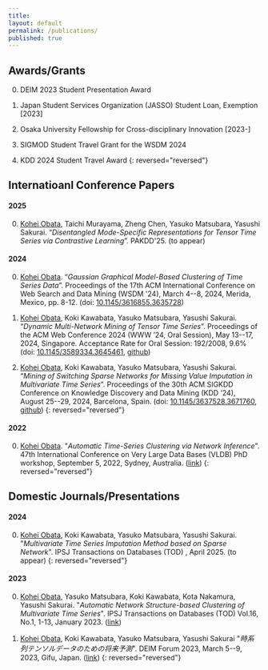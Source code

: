 ```yaml
---
title:
layout: default
permalink: /publications/
published: true
---
```


## Awards/Grants
0. DEIM 2023 Student Presentation Award

1. Japan Student Services Organization (JASSO) Student Loan, Exemption [2023]

2. Osaka University Fellowship for Cross-disciplinary Innovation [2023-]

3. SIGMOD Student Travel Grant for the WSDM 2024

4. KDD 2024 Student Travel Award
{: reversed="reversed"}

## Internatioanl Conference Papers

#### 2025
0. <u>Kohei Obata</u>, Taichi Murayama, Zheng Chen, Yasuko Matsubara, Yasushi Sakurai. “*Disentangled Mode-Specific
Representations for Tensor Time Series via Contrastive Learning*”. PAKDD'25. (to appear)


#### 2024

0. <u>Kohei Obata</u>. “*Gaussian Graphical Model-Based Clustering of Time Series Data*”. Proceedings of the 17th ACM International Conference on Web Search and Data Mining (WSDM '24), March 4--8, 2024, Merida, Mexico, pp. 8-12. (doi: [10.1145/3616855.3635728](https://doi.org/10.1145/3616855.3635728))

1. <u>Kohei Obata</u>, Koki Kawabata, Yasuko Matsubara, Yasushi Sakurai. “*Dynamic Multi-Network Mining of Tensor Time Series*”. Proceedings of the ACM Web Conference 2024 (WWW ’24, Oral Session), May 13--17, 2024, Singapore. Acceptance Rate for Oral Session: 192/2008, 9.6% (doi: [10.1145/3589334.3645461](https://doi.org/10.1145/3589334.3645461), [github](https://github.com/KoheiObata/DMM))

2. <u>Kohei Obata</u>, Koki Kawabata, Yasuko Matsubara, Yasushi Sakurai. “*Mining of Switching Sparse Networks for Missing Value Imputation in Multivariate Time Series*”. Proceedings of the 30th ACM SIGKDD Conference on Knowledge Discovery and Data Mining (KDD ’24), August 25--29, 2024, Barcelona, Spain. (doi: [10.1145/3637528.3671760](https://doi.org/10.1145/3637528.3671760), [github](https://github.com/KoheiObata/MissNet))
{: reversed="reversed"}


#### 2022
0. <u>Kohei Obata</u>. "*Automatic Time-Series Clustering via Network Inference*". 47th International Conference on Very Large Data Bases (VLDB) PhD workshop, September 5, 2022, Sydney, Australia. ([link](https://ceur-ws.org/Vol-3186/paper_6.pdf))
{: reversed="reversed"}


## Domestic Journals/Presentations

#### 2024

0. <u>Kohei Obata</u>, Koki Kawabata, Yasuko Matsubara, Yasushi Sakurai. "*Multivariate Time Series Imputation Method based on Sparse Network*". IPSJ Transactions on Databases (TOD) , April 2025. (to appear)
{: reversed="reversed"}

#### 2023

0. <u>Kohei Obata</u>, Yasuko Matsubara, Koki Kawabata, Kota Nakamura, Yasushi Sakurai. "*Automatic Network Structure-based Clustering of Multivariate Time Series*". IPSJ Transactions on Databases (TOD) Vol.16, No.1, 1-13, January 2023. ([link](https://ipsj.ixsq.nii.ac.jp/ej/?action=pages_view_main&active_action=repository_view_main_item_detail&item_id=223471&item_no=1&page_id=13&block_id=81))

1. <u>Kohei Obata</u>, Koki Kawabata, Yasuko Matsubara, Yasushi Sakurai "*時系列テンソルデータのための将来予測*". DEIM Forum 2023, March 5--9, 2023, Gifu, Japan. ([link](https://proceedings-of-deim.github.io/DEIM2023/2b-2-2.pdf))
{: reversed="reversed"}


